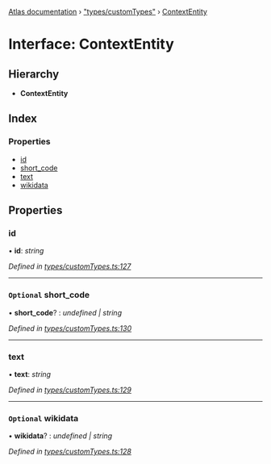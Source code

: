 [Atlas documentation](../globals.md) › ["types/customTypes"](../modules/_types_customtypes_.md) › [ContextEntity](_types_customtypes_.contextentity.md)

# Interface: ContextEntity

## Hierarchy

* **ContextEntity**

## Index

### Properties

* [id](_types_customtypes_.contextentity.md#id)
* [short_code](_types_customtypes_.contextentity.md#optional-short_code)
* [text](_types_customtypes_.contextentity.md#text)
* [wikidata](_types_customtypes_.contextentity.md#optional-wikidata)

## Properties

###  id

• **id**: *string*

*Defined in [types/customTypes.ts:127](https://github.com/chronark/atlas/blob/4a60148/src/types/customTypes.ts#L127)*

___

### `Optional` short_code

• **short_code**? : *undefined | string*

*Defined in [types/customTypes.ts:130](https://github.com/chronark/atlas/blob/4a60148/src/types/customTypes.ts#L130)*

___

###  text

• **text**: *string*

*Defined in [types/customTypes.ts:129](https://github.com/chronark/atlas/blob/4a60148/src/types/customTypes.ts#L129)*

___

### `Optional` wikidata

• **wikidata**? : *undefined | string*

*Defined in [types/customTypes.ts:128](https://github.com/chronark/atlas/blob/4a60148/src/types/customTypes.ts#L128)*
